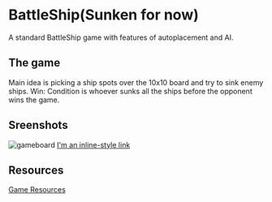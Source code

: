 
# BattleShip(Sunken for now)

A standard BattleShip game with features of autoplacement and AI.

## The game
Main idea is picking a ship spots over the 10x10 board and try to sink enemy ships.
Win: Condition is whoever sunks all the ships before the opponent wins the game.

## Sreenshots
![gameboard](https://prnt.sc/pWu1coPNsBr8 "Gameplay")
[I'm an inline-style link](https://www.google.com)

## Resources
[Game Resources](https://github.com/dacaroglu/Battle-Ship)


